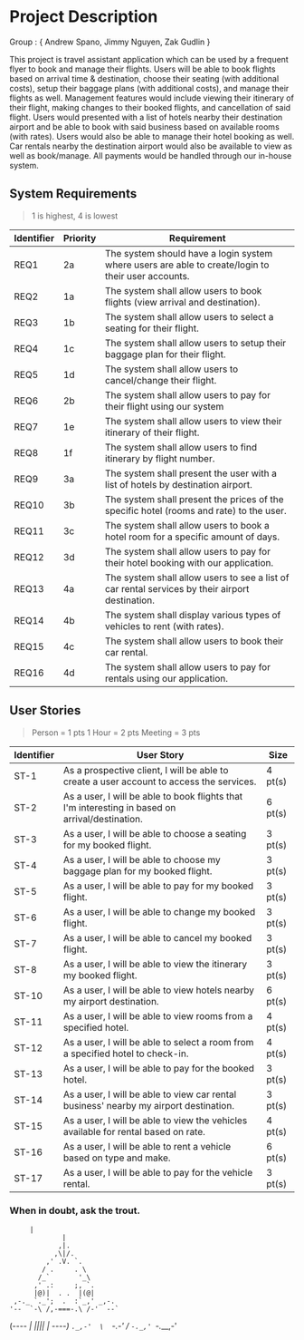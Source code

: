 # Project Description

Group : { Andrew Spano, Jimmy Nguyen, Zak Gudlin }

This project is travel assistant application which can be used by a frequent flyer to book and manage their flights. 
Users will be able to book flights based on arrival time & destination, choose their seating (with additional costs),
setup their baggage plans (with additional costs), and manage their flights as well. Management features would 
include viewing their itinerary of their flight, making changes to their booked flights, and cancellation of 
said flight. Users would presented with a list of hotels nearby their destination airport and be able to
book with said business based on available rooms (with rates). Users would also be able to manage their hotel booking
as well. Car rentals nearby the destination airport would also be available to view as well as book/manage. 
All payments would be handled through our in-house system.

## System Requirements
> 1 is highest, 4 is lowest

Identifier | Priority | Requirement
---------- | ---------| -----------
REQ1       |    2a   | The system should have a login system where users are able to create/login to their user accounts.
REQ2       |    1a   | The system shall allow users to book flights (view arrival and destination).  
REQ3       |    1b   | The system shall allow users to select a seating for their flight.
REQ4       |    1c   | The system shall allow users to setup their baggage plan for their flight.
REQ5       |    1d   | The system shall allow users to cancel/change their flight.
REQ6       |    2b   | The system shall allow users to pay for their flight using our system
REQ7       |    1e   | The system shall allow users to view their itinerary of their flight.
REQ8       |    1f   | The system shall allow users to find itinerary by flight number.
REQ9       |    3a   | The system shall present the user with a list of hotels by destination airport.
REQ10      |    3b   | The system shall present the prices of the specific hotel (rooms and rate) to the user.
REQ11      |    3c   | The system shall allow users to book a hotel room for a specific amount of days.
REQ12      |    3d   | The system shall allow users to pay for their hotel booking with our application.
REQ13      |    4a   | The system shall allow users to see a list of car rental services by their airport destination.
REQ14      |    4b   | The system shall display various types of vehicles to rent (with rates).
REQ15      |    4c   | The system shall allow users to book their car rental.
REQ16      |    4d   | The system shall allow users to pay for rentals using our application.


## User Stories
> Person = 1 pts
> 1 Hour = 2 pts
> Meeting = 3 pts

Identifier | User Story | Size
---------- | ---------- | ----
ST-1       | As a prospective client, I will be able to create a user account to access the services. | 4 pt(s)
ST-2       | As a user, I will be able to book flights that I'm interesting in based on arrival/destination. | 6 pt(s)
ST-3       | As a user, I will be able to choose a seating for my booked flight. | 3 pt(s)
ST-4       | As a user, I will be able to choose my baggage plan for my booked flight. | 3 pt(s)
ST-5       | As a user, I will be able to pay for my booked flight. | 3 pt(s)
ST-6       | As a user, I will be able to change my booked flight. | 3 pt(s)
ST-7       | As a user, I will be able to cancel my booked flight. | 3 pt(s)
ST-8       | As a user, I will be able to view the itinerary my booked flight. | 3 pt(s)
ST-10      | As a user, I will be able to view hotels nearby my airport destination. | 6 pt(s)
ST-11      | As a user, I will be able to view rooms from a specified hotel. | 4 pt(s)
ST-12      | As a user, I will be able to select a room from a specified hotel to check-in. | 4 pt(s)
ST-13      | As a user, I will be able to pay for the booked hotel. | 3 pt(s)
ST-14      | As a user, I will be able to view car rental business' nearby my airport destination. | 3 pt(s)
ST-15      | As a user, I will be able to view the vehicles available for rental based on rate. | 4 pt(s)
ST-16      | As a user, I will be able to rent a vehicle based on type and make. | 6 pt(s)
ST-17      | As a user, I will be able to pay for the vehicle rental. | 3 pt(s)



### When in doubt, ask the trout.

		 |
                 |
                ,|.
               ,\|/.
             ,' .V. `.
            / .     . \
           /_`       '_\
          ,' .:     ;, `.
          |@)|  . .  |(@|
     ,-._ `._';  .  :`_,' _,-.
    '--  `-\ /,-===-.\ /-'  --`
   (----  _|  ||___||  |_  ----)
    `._,-'  \  `-.-'  /  `-._,'
             `-.___,-'
